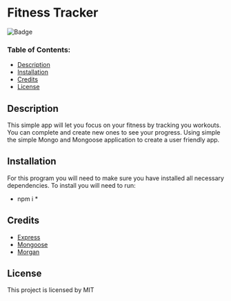 # Fitness Tracker

![Badge](https://img.shields.io/static/v1?label=License&message=MIT&color=9cf)

### Table of Contents:
* [Description](##-Description)
* [Installation](##-Installation)
* [Credits](##-Credits)
* [License](##-License)

## Description

This simple app will let you focus on your fitness by tracking you workouts. You can complete and create new ones to see your progress. Using simple the simple Mongo and Mongoose application to create a user friendly app.

## Installation

For this program you will need to make sure you have installed all necessary dependencies. To install you will need to run:

* npm i * 


## Credits

* [Express](https://www.npmjs.com/package/express)
* [Mongoose](https://www.npmjs.com/package/mongoose)
* [Morgan](https://www.npmjs.com/package/morgan)

## License

This project is licensed by MIT
